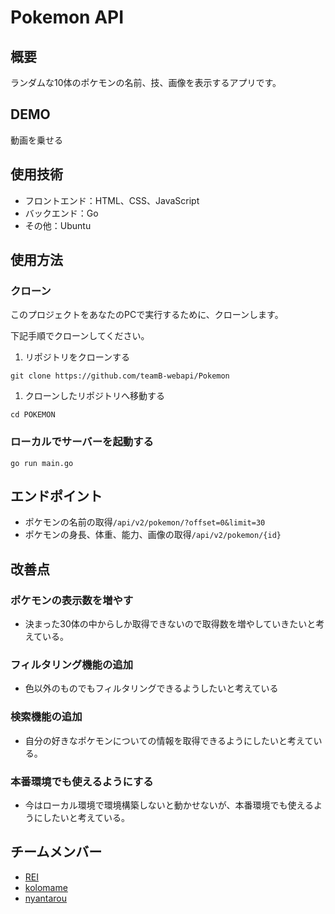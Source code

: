 # Pokemon API
## 概要
ランダムな10体のポケモンの名前、技、画像を表示するアプリです。

## DEMO
動画を乗せる

## 使用技術
- フロントエンド：HTML、CSS、JavaScript
- バックエンド：Go
- その他：Ubuntu

## 使用方法
### クローン
このプロジェクトをあなたのPCで実行するために、クローンします。

下記手順でクローンしてください。

1. リポジトリをクローンする
```
git clone https://github.com/teamB-webapi/Pokemon
```

1. クローンしたリポジトリへ移動する
```
cd POKEMON
```
### ローカルでサーバーを起動する
```
go run main.go
```


## エンドポイント
- ポケモンの名前の取得`/api/v2/pokemon/?offset=0&limit=30`
- ポケモンの身長、体重、能力、画像の取得`/api/v2/pokemon/{id}`

## 改善点
### ポケモンの表示数を増やす
- 決まった30体の中からしか取得できないので取得数を増やしていきたいと考えている。
### フィルタリング機能の追加
- 色以外のものでもフィルタリングできるようしたいと考えている
### 検索機能の追加
- 自分の好きなポケモンについての情報を取得できるようにしたいと考えている。
### 本番環境でも使えるようにする
- 今はローカル環境で環境構築しないと動かせないが、本番環境でも使えるようにしたいと考えている。

## チームメンバー
- [REI](https://github.com/ReiNagahashi)
- [kolomame](https://github.com/kolomame)
- [nyantarou](https://github.com/nyantarou2001002)
